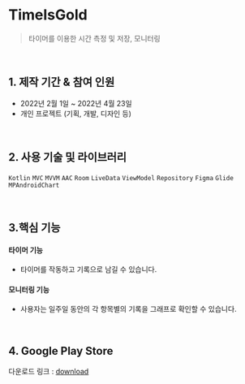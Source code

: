 # TimeIsGold
> 타이머를 이용한 시간 측정 및 저장, 모니터링

</br>

## 1. 제작 기간 & 참여 인원
- 2022년 2월 1일 ~ 2022년 4월 23일
- 개인 프로젝트 (기획, 개발, 디자인 등)


</br>

## 2. 사용 기술 및 라이브러리
`Kotlin` `MVC` `MVVM` `AAC` `Room` `LiveData` `ViewModel` `Repository` `Figma` `Glide` `MPAndroidChart`

</br>

## 3.핵심 기능
#### 타이머 기능
- 타이머를 작동하고 기록으로 남길 수 있습니다.
#### 모니터링 기능
- 사용자는 일주일 동안의 각 항목별의 기록을 그래프로 확인할 수 있습니다.

</br>

## 4. Google Play Store
다운로드 링크 : [download](https://play.google.com/store/apps/details?id=com.crystal.timeisgold)
